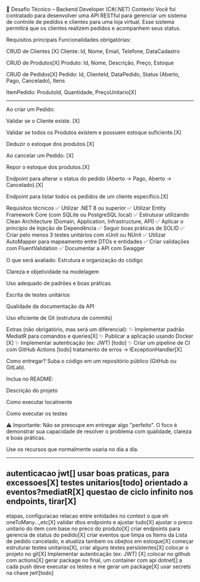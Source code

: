 📝 Desafio Técnico – Backend Developer (C#/.NET)
Contexto
Você foi contratado para desenvolver uma API RESTful para gerenciar um sistema de controle de pedidos e clientes para uma loja virtual. Esse sistema permitirá que os clientes realizem pedidos e acompanhem seus status.

Requisitos principais
Funcionalidades obrigatórias:

CRUD de Clientes [X]
Cliente: Id, Nome, Email, Telefone, DataCadastro

CRUD de Produtos[X]
Produto: Id, Nome, Descrição, Preço, Estoque

CRUD de Pedidos[X]
Pedido: Id, ClienteId, DataPedido, Status (Aberto, Pago, Cancelado), Itens


ItemPedido: ProdutoId, Quantidade, PreçoUnitario[X]

------------

Ao criar um Pedido:

Validar se o Cliente existe. [X]

Validar se todos os Produtos existem e possuem estoque suficiente.[X]

Deduzir o estoque dos produtos.[X]

Ao cancelar um Pedido: [X]

Repor o estoque dos produtos.[X]

Endpoint para alterar o status do pedido (Aberto -> Pago, Aberto -> Cancelado).[X]

Endpoint para listar todos os pedidos de um cliente específico.[X]

Requisitos técnicos
✅ Utilizar .NET 8 ou superior
✅ Utilizar Entity Framework Core (com SQLite ou PostgreSQL local)
✅ Estruturar utilizando Clean Architecture (Domain, Application, Infrastructure, API)
✅ Aplicar o princípio de Injeção de Dependência
✅ Seguir boas práticas de SOLID
✅ Criar pelo menos 3 testes unitários com xUnit ou NUnit
✅ Utilizar AutoMapper para mapeamento entre DTOs e entidades
✅ Criar validações com FluentValidation
✅ Documentar a API com Swagger 

O que será avaliado:
Estrutura e organização do código

Clareza e objetividade na modelagem

Uso adequado de padrões e boas práticas

Escrita de testes unitários

Qualidade da documentação da API

Uso eficiente de Git (estrutura de commits)

Extras (não obrigatório, mas será um diferencial):
✨ Implementar padrão MediatR para comandos e queries[X]
✨ Publicar a aplicação usando Docker [X]
✨ Implementar autenticação (ex: JWT) [todo]
✨ Criar um pipeline de CI com GitHub Actions [todo]
tratamento de erros -> IExceptionHandler[X]

Como entregar?
Suba o código em um repositório público (GitHub ou GitLab).

Inclua no README:

Descrição do projeto

Como executar localmente

Como executar os testes

⚠️ Importante:
Não se preocupe em entregar algo "perfeito". O foco é demonstrar sua capacidade de resolver o problema com qualidade, clareza e boas práticas.

Use os recursos que normalmente usaria no dia a dia.

---
autenticacao jwt[]
usar boas praticas, para excessoes[X]
testes unitarios[todo]
orientado a eventos?mediatR[X]
questao de ciclo infinito nos endpoints, tirar[X]
---

etapas, configuracao relacao entre entidades  no context o que eh oneToMany...,etc[X]
validar dtos endpoints e ajustar tudo[X]
ajustar o preco unitario do item com base no preco do produto[X]
criar endpoints para gerencia de status do pedido[X]
criar eventos que limpa os Items da Lista de pedido cancelado, e atualiza tambem os obejtos em estoque[X]
começar estruturar testes unitarios[X], criar alguns testes persistentes[X]
colocar o projeto no git[X]
Implementar autenticação (ex: JWT) [X]
colocar no github com actions[X]
gerar package no final, um container com api dotnet[]
a cada push deve executar os testes e me gerar um package[X]
usar secrets na chave jwt![todo]




